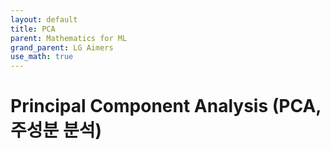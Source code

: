 ```yaml
---
layout: default
title: PCA
parent: Mathematics for ML
grand_parent: LG Aimers
use_math: true
---
```

# Principal Component Analysis (PCA, 주성분 분석)